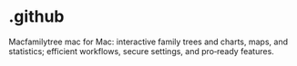 # .github
Macfamilytree mac for Mac: interactive family trees and charts, maps, and statistics; efficient workflows, secure settings, and pro‑ready features.
